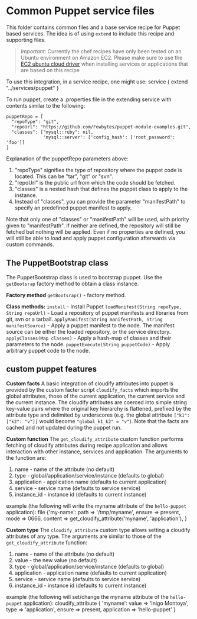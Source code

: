 # Common Puppet service files
This folder contains common files and a base service recipe for Puppet based services. The idea is of using `extend` to include this recipe and supporting files.

> *Important*: Currently the chef recipes have only been tested on an Ubuntu environment on Amazon EC2. Please make sure to use the [EC2 ubuntu cloud driver](https://github.com/CloudifySource/cloudify-cloud-drivers/tree/master/ec2-ubuntu) when installing services or applications that are based on this recipe

To use this integration, in a service recipe, one might use:
    service {
        extend "../services/puppet"
    }

To run puppet, create a .properties file in the extending service with contents similar to the following:

    puppetRepo = [ 
      "repoType": "git",
      "repoUrl": "https://github.com/Fewbytes/puppet-module-examples.git",
      "classes": ["mysql::ruby": nil, 
                  'mysql::server': ['config_hash': ['root_password': 'foo']]
    ]

Explanation of the puppetRepo parameters above:

1. "repoType" signifies the type of repository where the puppet code is located. This can be "tar", "git" or "svn".
2. "repoUrl" is the public url from which the code should be fetched.
3. "classes" is a nested hash that defines the puppet class to apply to the instance.
4. Instead of "classes", you can provide the parameter "manifestPath" to specify an predefined puppet manifest to apply.

Note that only one of "classes" or "manifestPath" will be used, with priority given to "manifestPath". If neither are defined, the repository will still be fetched but nothing will be applied. Even if no properties are defined, you will still be able to load and apply puppet configuration afterwards via custom commands.


## The PuppetBootstrap class
The PuppetBootstrap class is used to bootstrap puppet. Use the `getBootsrap` factory method to obtain a class instance.

<strong>Factory method</strong>
`getBootsrap()` - factory method.

<strong>Class methods:</strong>
`install` - Install Puppet
`loadManifest(String repoType, String repoUrl)` - Load a repository of puppet manifests and libraries from git, svn or a tarball.
`applyManifest(String manifestPath, String manifestSource)` - Apply a puppet manifest to the node. The manifest source can be either the loaded repository, or the service directory.
`applyClasses(Map classes)` - Apply a hash-map of classes and their parameters to the node.
`puppetExecute(String puppetCode)` - Apply arbitrary puppet code to the node.


## custom puppet features
<strong>Custom facts</strong>
A basic integration of cloudify attributes into puppet is provided by the custom facter script `cloudify_facts` which imports the global attributes, those of the current application, the current service and the current instance. The cloudify attributes are coerced into simple string key-value pairs where the original key hierarchy is flattened, prefixed by the attribute type and delimited by underscores (e.g. the global attribute `["k1": ["k2": "v"]]` would become `"global_k1_k2" = "v"`).
Note that the facts are cached and not updated during the puppet run.

<strong>Custom function</strong>
The `get_cloudify_attribute` custom function performs fetching of cloudify attributes during recipe application and allows interaction with other instance, services and application.
The arguments to the function are:

1. name - name of the attribute (no default)
2. type - global/application/service/instance (defaults to global)
3. application - application name (defaults to current application)
4. service - service name (defaults to service service)
5. instance_id - instance id (defaults to current instance)

example (the following will write the myname attribute of the `hello-puppet` application):
    file {'my-name':
      path    => '/tmp/myname',
      ensure  => present,
      mode    => 0666,
      content => get_cloudify_attribute('myname', 'application'), 
    }

<strong>Custom type</strong>
The `cloudify_attribute` custom type allows setting a cloudify attributes of any type. The arguments are similar to those of the `get_cloudify_attribute` function:

1. name - name of the attribute (no default)
2. value - the new value (no default)
3. type - global/application/service/instance (defaults to global)
4. application - application name (defaults to current application)
5. service - service name (defaults to service service)
6. instance_id - instance id (defaults to current instance)

example (the following will set/change the myname attribute of the `hello-puppet` application):
    cloudify_attribute { 'myname':
        value => 'Inigo Montoya',
        type => 'application',
        ensure  => present,
        application => 'hello-puppet'
    }